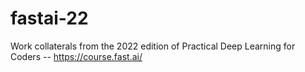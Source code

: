 # fastai-22

Work collaterals from the 2022 edition of Practical Deep Learning for Coders -- https://course.fast.ai/
